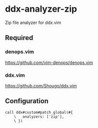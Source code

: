 # ddx-analyzer-zip

Zip file analyzer for ddx.vim

## Required

### denops.vim

https://github.com/vim-denops/denops.vim

### ddx.vim

https://github.com/Shougo/ddx.vim

## Configuration

```vim
call ddx#custom#patch_global(#{
    \   analyzers: ['zip'],
    \ })
```
